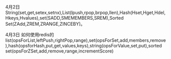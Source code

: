 4月2日 String(set,get,setex,setnx),List(lpush,rpop,brpop,llen),Hash(Hset,Hget,Hdel,Hkeys,Hvalues),set(SADD,SMEMEMBERS,SREM),Sorted Set(ZAdd,ZREM,ZRANGE,ZINCEBY)。       


4月3日 如何使用redis的list(opsForList,leftPush,rightPop,range),set(opsForSet,add,members,remove),hash(opsforHash,put,get,values,keys),string(opsForValue,set,put),sorted set(opsForZSet,add,remove,range,incrementScore)     
 
